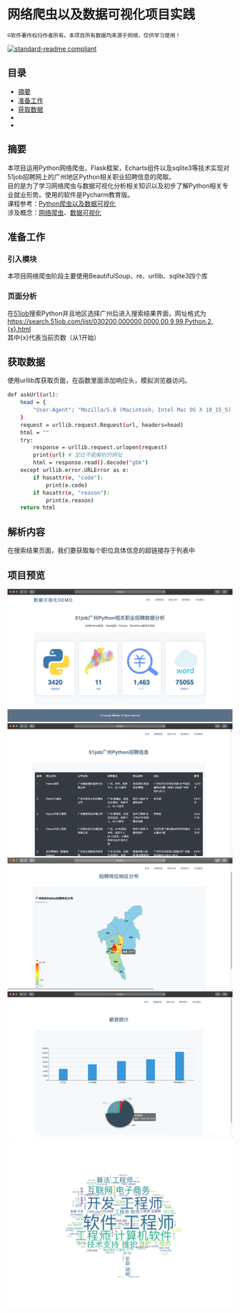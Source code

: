 # 网络爬虫以及数据可视化项目实践
```©软件著作权归作者所有。本项目所有数据均来源于网络，仅供学习使用！```<br>

[![standard-readme compliant](https://img.shields.io/badge/Project-51job-brightgreen.svg?style=flat-square)](https://github.com/ra1nv/Python-InternetWormDataVisualization)

## 目录
- [摘要](#摘要)
- [准备工作](#准备工作)
- [获取数据](#获取数据)
- [](#)
- [](#)


## 摘要
本项目运用Python网络爬虫，Flask框架，Echarts组件以及sqlite3等技术实现对51job招聘网上的广州地区Python相关职业招聘信息的爬取。<br>
目的是为了学习网络爬虫与数据可视化分析相关知识以及初步了解Python相关专业就业形势。使用的软件是Pycharm教育版。<br>
课程参考：[Python爬虫以及数据可视化](https://www.bilibili.com/video/BV12E411A7ZQ)<br>
涉及概念：[网络爬虫](https://zh.wikipedia.org/wiki/%E7%B6%B2%E8%B7%AF%E7%88%AC%E8%9F%B2)、[数据可视化](https://zh.wikipedia.org/wiki/%E6%95%B0%E6%8D%AE%E5%8F%AF%E8%A7%86%E5%8C%96)

## 准备工作
### 引入模块
本项目网络爬虫阶段主要使用BeautifulSoup、re、urllib、sqlite3四个库
### 页面分析
在[51job](https://www.51job.com/)搜索Python并且地区选择广州后进入搜索结果界面，网址格式为  https://search.51job.com/list/030200,000000,0000,00,9,99,Python,2,{x}.html<br>
其中{x}代表当前页数（从1开始）

## 获取数据
使用urllib库获取页面，在函数里面添加响应头，模拟浏览器访问。
```sh
def askUrl(url):
    head = {
        "User-Agent": "Mozilla/5.0 (Macintosh; Intel Mac OS X 10_15_5) AppleWebKit/537.36 (KHTML, like Gecko) Chrome/80.0.3987.149 Safari/537.36"
    }
    request = urllib.request.Request(url, headers=head)
    html = ""
    try:
        response = urllib.request.urlopen(request)
        print(url) # 定位不能解析的网址
        html = response.read().decode("gbk")
    except urllib.error.URLError as e:
        if hasattr(e, "code"):
            print(e.code)
        if hasattr(e, "reason"):
            print(e.reason)
    return html
```

## 解析内容
在搜索结果页面，我们要获取每个职位具体信息的超链接存于列表中

## 项目预览
![image](https://github.com/ra1nv/Python-InternetWormDataVisualization/blob/master/Img/home.png)
![image](https://github.com/ra1nv/Python-InternetWormDataVisualization/blob/master/Img/info.png)
![image](https://github.com/ra1nv/Python-InternetWormDataVisualization/blob/master/Img/area.png)
![image](https://github.com/ra1nv/Python-InternetWormDataVisualization/blob/master/Img/salary.png)
![image](https://github.com/ra1nv/Python-InternetWormDataVisualization/blob/master/Img/wordtree.png)
